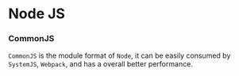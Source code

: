 # Node JS


### CommonJS
`CommonJS` is the module format of `Node`, it can be easily consumed by `SystemJS`, `Webpack`, and has a overall better performance. 